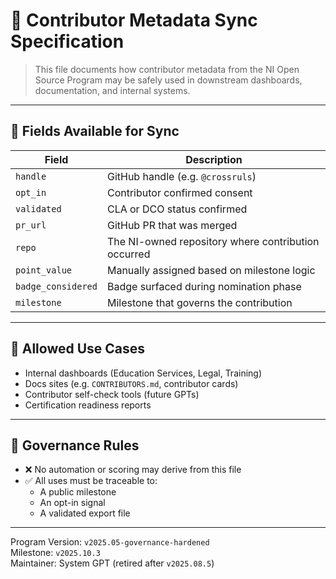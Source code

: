 # 🔄 Contributor Metadata Sync Specification

> This file documents how contributor metadata from the NI Open Source Program may be safely used in downstream dashboards, documentation, and internal systems.

---

## 🧾 Fields Available for Sync

| Field | Description |
|-------|-------------|
| `handle` | GitHub handle (e.g. `@crossruls`) |
| `opt_in` | Contributor confirmed consent |
| `validated` | CLA or DCO status confirmed |
| `pr_url` | GitHub PR that was merged |
| `repo` | The NI-owned repository where contribution occurred |
| `point_value` | Manually assigned based on milestone logic |
| `badge_considered` | Badge surfaced during nomination phase |
| `milestone` | Milestone that governs the contribution |

---

## 📘 Allowed Use Cases

- Internal dashboards (Education Services, Legal, Training)
- Docs sites (e.g. `CONTRIBUTORS.md`, contributor cards)
- Contributor self-check tools (future GPTs)
- Certification readiness reports

---

## 🔐 Governance Rules

- ❌ No automation or scoring may derive from this file
- ✅ All uses must be traceable to:
  - A public milestone
  - An opt-in signal
  - A validated export file

---

Program Version: `v2025.05-governance-hardened`  
Milestone: `v2025.10.3`  
Maintainer: System GPT (retired after `v2025.08.5`)

